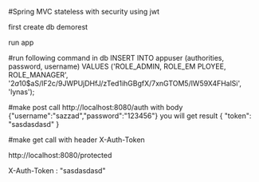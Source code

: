 #Spring MVC stateless with security using jwt

first create db demorest

run app

#run following command in db 
INSERT INTO appuser (authorities, password, username) 
VALUES ('ROLE_ADMIN, ROLE_EM PLOYEE, ROLE_MANAGER', '$2a$10$aS/lF2c/9JWPUjDHfJ/zTed1ihGBgfX/7xnGTOM5/lW59X4FHalSi', 'lynas');

#make post call
http://localhost:8080/auth
with body
{"username":"sazzad","password":"123456"}
you will get result
{
  "token": "sasdasdasd"
}

#make get call with header X-Auth-Token

http://localhost:8080/protected

X-Auth-Token : "sasdasdasd"
